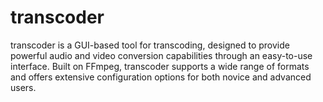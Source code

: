 # transcoder
transcoder is a GUI-based tool for transcoding, designed to provide powerful audio and video conversion capabilities through an easy-to-use interface. Built on FFmpeg, transcoder supports a wide range of formats and offers extensive configuration options for both novice and advanced users.
